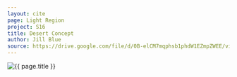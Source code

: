 ```yaml
---
layout: cite
page: Light Region
project: S16
title: Desert Concept
author: Jill Blue
source: https://drive.google.com/file/d/0B-elCM7mqphsb1phdW1EZmpZWEE/view?usp=sharing
---
```

![{{ page.title }}](/projects/S16/regions/light/DesertEnvironment.png)
